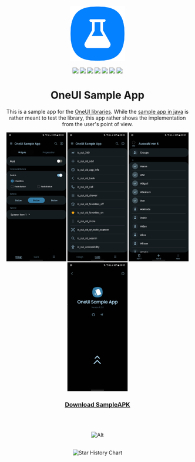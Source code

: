 <!--suppress HtmlDeprecatedAttribute CheckImageSize-->
<div align="center">

<img src="img/OneUI_Sample_App_squircle.png" height="150" alt="Icon"/>

[![](https://img.shields.io/website?down_color=red&down_message=offline&up_color=blue&up_message=online&url=https%3A%2F%2Fwww.leonard-lemke.com)](https://www.leonard-lemke.com/rr)
[![](https://img.shields.io/github/last-commit/Lemkinator/OneUI-Sample-App)](https://github.com/Lemkinator/OneUI-Sample-App/commits/)
[![](https://img.shields.io/github/issues-raw/Lemkinator/OneUI-Sample-App?color=%23ff4400)](https://github.com/Lemkinator/OneUI-Sample-App/issues)
[![](https://img.shields.io/github/issues-pr-raw/Lemkinator/OneUI-Sample-App?color=%23bb00bb)](https://github.com/Lemkinator/OneUI-Sample-App/pulls)
[![](https://img.shields.io/github/contributors/Lemkinator/OneUI-Sample-App)](https://github.com/Lemkinator/OneUI-Sample-App/graphs/contributors)
[![](https://img.shields.io/github/repo-size/Lemkinator/OneUI-Sample-App)](https://github.com/Lemkinator/OneUI-Sample-App)
[![](https://sloc.xyz/github/Lemkinator/OneUI-Sample-App)](https://github.com/Lemkinator/OneUI-Sample-App)

# OneUI Sample App

This is a sample app for the <a href="https://github.com/OneUIProject">OneUI libraries</a>.
While the <a href="https://github.com/OneUIProject/oneui-design#oneui-sample-app">sample app in java</a> is rather meant to test the
library, this app rather shows the implementation from the user's point of view.

<img loading="lazy" src="img/mobile1.png" height="350" alt="Mobile 1"/>
<img loading="lazy" src="img/mobile2.png" height="350" alt="Mobile 2"/>
<img loading="lazy" src="img/mobile3.png" height="350" alt="Mobile 3"/>
<img loading="lazy" src="img/mobile4.png" height="350" alt="Mobile 4"/>

<br>

<h3>
<a href="https://github.com/Lemkinator/OneUI-Sample-App/raw/main/app/release/app-release.apk">Download SampleAPK</a>
</h3>

<br><br>

![Alt](https://repobeats.axiom.co/api/embed/9c5efca56ef370169e709a04923cfcd6451fa62a.svg "Repobeats analytics image")

<br>

<picture>
    <!--suppress HtmlUnknownTarget -->
    <source media="(prefers-color-scheme: dark)" srcset="https://api.star-history.com/svg?repos=Lemkinator/OneUI-Sample-App&type=Date&theme=dark" />
    <img alt="Star History Chart" src="https://api.star-history.com/svg?repos=Lemkinator/OneUI-Sample-App&type=Date" />
</picture>

</div>
